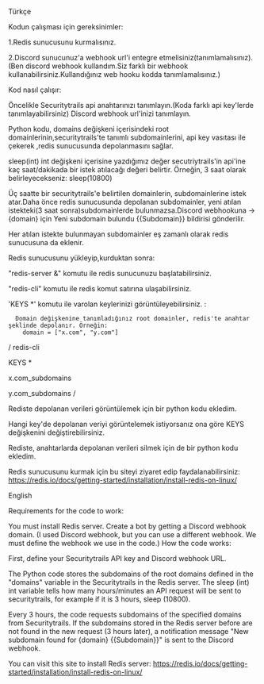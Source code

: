 Türkçe

Kodun çalışması için gereksinimler:

1.Redis sunucusunu kurmalısınız.

2.Discord sunucunuz'a webhook url'i entegre etmelisiniz(tanımlamalısınız).(Ben discord webhook kullandım.Siz farklı bir webhook kullanabilirsiniz.Kullandığınız web hooku kodda tanımlamalısınız.)

Kod nasıl çalışır:

Öncelikle Securitytrails api anahtarınızı tanımlayın.(Koda farklı api key'lerde tanımlayabilirsiniz)
Discord webhook url'inizi tanımlayın.

Python kodu, domains değişkeni içerisindeki root domainlerinin,securitytrails'te tanımlı subdomainlerini, api key vasıtası ile çekerek ,redis sunucusunda depolanmasını sağlar.

sleep(int) int değişkeni içerisine yazdığımız değer secutriytrails'in api'ine kaç saat/dakikada bir istek atılacağı değeri belirtir.
Örneğin, 3 saat olarak belirleyecekseniz: sleep(10800)

Üç saatte bir securitytrails'e belirtilen domainlerin, subdomainlerine istek atar.Daha önce redis sunucusunda depolanan subdomainler, yeni atılan istekteki(3 saat sonra)subdomainlerde bulunmazsa.Discord webhookuna -> {domain} için Yeni subdomain bulundu {{Subdomain}} bildirisi gönderilir.

Her atılan istekte bulunmayan subdomainler eş zamanlı olarak redis sunucusuna da eklenir.

Redis sunucusunu yükleyip,kurduktan sonra:

  "redis-server &" komutu ile redis sunucunuzu başlatabilirsiniz.

  "redis-cli" komutu ile redis komut satırına ulaşabilirsiniz.

  'KEYS *' komutu ile varolan keylerinizi görüntüleyebilirsiniz. :

      Domain değişkenine tanımladığınız root domainler, redis'te anahtar şeklinde depolanır. Örneğin:
        domain = ["x.com", "y.com"]
       
/
redis-cli

KEYS *

x.com_subdomains

y.com_subdomains
/

Rediste depolanan verileri görüntülemek için bir python kodu ekledim.

Hangi key'de depolanan veriyi görüntelemek istiyorsanız ona göre KEYS değişkenini değiştirebilirsiniz.

Rediste, anahtarlarda depolanan verileri silmek için de bir python kodu ekledim.
  

Redis sunucusunu kurmak için bu siteyi ziyaret edip faydalanabilirsiniz: https://redis.io/docs/getting-started/installation/install-redis-on-linux/


English


Requirements for the code to work:

You must install Redis server.
Create a bot by getting a Discord webhook domain. (I used Discord webhook, but you can use a different webhook. We must define the webhook we use in the code.)
How the code works:

First, define your Securitytrails API key and Discord webhook URL.

The Python code stores the subdomains of the root domains defined in the "domains" variable in the Securitytrails in the Redis server.
The sleep (int) int variable tells how many hours/minutes an API request will be sent to securitytrails, for example if it is 3 hours, sleep (10800).

Every 3 hours, the code requests subdomains of the specified domains from Securitytrails. If the subdomains stored in the Redis server before are not found in the new request (3 hours later), a notification message "New subdomain found for {domain} {{Subdomain}}" is sent to the Discord webhook.

You can visit this site to install Redis server: https://redis.io/docs/getting-started/installation/install-redis-on-linux/
